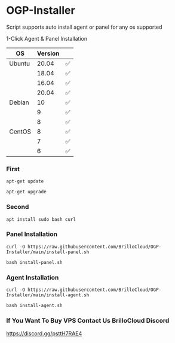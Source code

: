 # OGP-Installer

Script supports auto install agent or panel for any os supported


1-Click Agent & Panel Installation

| OS     | Version |   |
|--------|---------|---|
| Ubuntu | 20.04   | ✅ |
|        | 18.04   | ✅ |
|  	 | 16.04   | ✅ |
|        | 20.04   | ✅ |
| Debian | 10      | ✅ |
|        | 9       | ✅ |
| 	 | 8       | ✅ |
| CentOS | 8      | ✅ |
|        | 7       | ✅ |
| 	 | 6       | ✅ |

### First

    apt-get update
    
    apt-get upgrade

### Second

    apt install sudo bash curl

### Panel Installation

    curl -O https://raw.githubusercontent.com/BrilloCloud/OGP-Installer/main/install-panel.sh
    
    bash install-panel.sh

### Agent Installation 
	
    curl -O https://raw.githubusercontent.com/BrilloCloud/OGP-Installer/main/install-agent.sh
    
    bash install-agent.sh

### If You Want To Buy VPS Contact Us BrilloCloud Discord
https://discord.gg/psttH7RAE4
